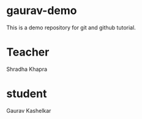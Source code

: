 # gaurav-demo
This is a demo repository for git and github tutorial.

# Teacher
Shradha Khapra

# student
Gaurav Kashelkar
